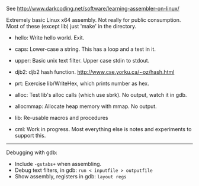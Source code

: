 See http://www.darkcoding.net/software/learning-assembler-on-linux/

Extremely basic Linux x64 assembly. Not really for public consumption. Most of these (except lib) just 'make' in the directory.

- hello: Write hello world. Exit.
- caps: Lower-case a string. This has a loop and a test in it.
- upper: Basic unix text filter. Upper case stdin to stdout.
- djb2: djb2 hash function. http://www.cse.yorku.ca/~oz/hash.html
- prt: Exercise lib/WriteHex, which prints number as hex.
- alloc: Test lib's alloc calls (which use sbrk). No output, watch it in gdb.
- allocmmap: Allocate heap memory with mmap. No output.
- lib: Re-usable macros and procedures

- cml: Work in progress. Most everything else is notes and experiments to support this.

----

Debugging with gdb:

- Include `-gstabs+` when assembling.
- Debug text filters, in gdb: `run < inputfile > outputfile`
- Show assembly, registers in gdb: `layout regs`
